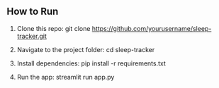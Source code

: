 ## How to Run 


1. Clone this repo:
git clone https://github.com/yourusername/sleep-tracker.git


3. Navigate to the project folder:
cd sleep-tracker

4. Install dependencies:
pip install -r requirements.txt

5. Run the app:
streamlit run app.py
